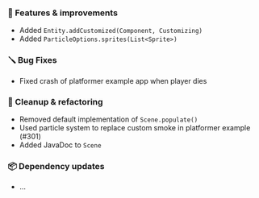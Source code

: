 ### 🚀 Features & improvements

- Added `Entity.addCustomized(Component, Customizing)`
- Added `ParticleOptions.sprites(List<Sprite>)`

### 🪛 Bug Fixes

- Fixed crash of platformer example app when player dies

### 🧽 Cleanup & refactoring

- Removed default implementation of `Scene.populate()`
- Used particle system to replace custom smoke in platformer example (#301)
- Added JavaDoc to `Scene`

### 📦 Dependency updates

- ...